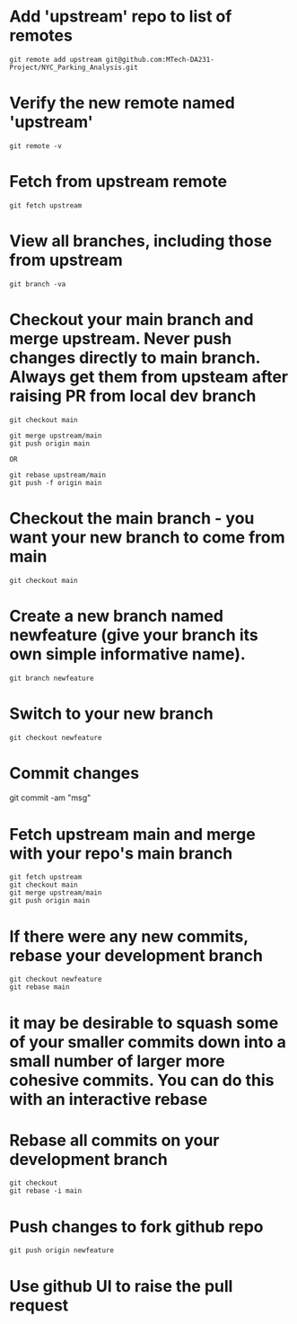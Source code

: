 # Add 'upstream' repo to list of remotes
`git remote add upstream git@github.com:MTech-DA231-Project/NYC_Parking_Analysis.git`

# Verify the new remote named 'upstream'
`git remote -v`

# Fetch from upstream remote
`git fetch upstream`

# View all branches, including those from upstream
`git branch -va`

# Checkout your main branch and merge upstream. Never push changes directly to main branch. Always get them from upsteam after raising PR from local dev branch
`git checkout main`

```
git merge upstream/main
git push origin main

OR

git rebase upstream/main
git push -f origin main
```

# Checkout the main branch - you want your new branch to come from main
`git checkout main`

# Create a new branch named newfeature (give your branch its own simple informative name).
`git branch newfeature`

# Switch to your new branch
`git checkout newfeature`

# Commit changes
git commit -am "msg"

# Fetch upstream main and merge with your repo's main branch
```
git fetch upstream
git checkout main
git merge upstream/main
git push origin main
```

# If there were any new commits, rebase your development branch
```
git checkout newfeature
git rebase main
```

  # it may be desirable to squash some of your smaller commits down into a small number of larger more cohesive commits. You can do this with an interactive rebase
  # Rebase all commits on your development branch
  ```
  git checkout
  git rebase -i main
  ```

# Push changes to fork github repo
`git push origin newfeature`

# Use github UI to raise the pull request
